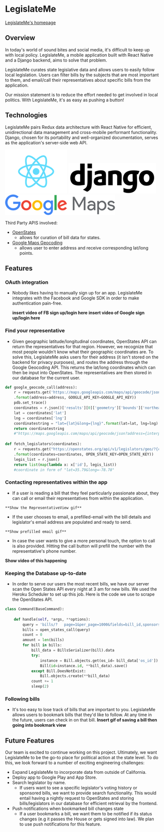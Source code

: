 # LegislateMe
[LegislateMe's homepage](http://www.legislateme.com)

## Overview
In today's world of sound bites and social media, it's difficult to keep up with local policy.  LegislateMe, a mobile application built with React Native and a Django backend, aims to solve that problem.

LegislateMe curates state legislative data and allows users to easily follow local legislation. Users can filter bills by the subjects that are most
important to them, and email/call their representatives about specific bills from the application.

Our mission statement is to reduce the effort needed to get involved in local politics. With LegislateMe, it's as easy as pushing a button!

## Technologies
  LegislateMe pairs Redux data architecture with React Native for efficient, unidirectional data management and cross-mobile performant functionality. Django, chosen for its portability and well-organized documentation, serves as the application's server-side web API.

  ![React Icon](/frontend/components/subjects/images/React-icon.png)
  ![Django Icon](/frontend/components/subjects/images/Django_logo.png)
  ![Google Maps](/frontend/components/subjects/images/Google_Maps.png)


  Third Party APIS involved:
   + [OpenStates](http://docs.openstates.org/en/latest/api/)
      - allows for curation of bill data for states.
   + [Google Maps Geocoding](https://developers.google.com/maps/documentation/javascript/geocoding)
      - allows user to enter address and receive corresponding lat/long points. 

## Features
  ### OAuth integration

  + Nobody likes having to manually sign up for an app. LegislateMe integrates with the Facebook and Google SDK in order to make authentication pain-free.
  
    **insert video of FB sign up/login here**
    **insert video of Google sign up/login here**

  ### Find your representative

  + Given geographic latitude/longitudinal coordinates, OpenStates API can return the representatives for that region. However, we recognize that most people wouldn't know what their geographic coordinates are. To solve this, LegislateMe asks users for their address (it isn't stored on the backend for privacy purposes), and routes the address through the Google Geocoding API. This returns the lat/long coordinates which can then be input into OpenStates. The representatives are then stored in our database for the current user.

  ``` python
  def google_geocode_call(address):
      r = requests.get('https://maps.googleapis.com/maps/api/geocode/json?address={address}&key={GOOGLE_API_KEY}'
      .format(address=address, GOOGLE_API_KEY=GOOGLE_API_KEY))
      pdb.set_trace()
      coordinates = r.json()['results'][0]['geometry']['bounds']['northeast']
      lat = coordinates['lat']
      lng = coordinates['lng']
      coordinatestring = "lat={lat}&long={lng}".format(lat=lat, lng=lng)
      return coordinatestring
      #"https://maps.googleapis.com/maps/api/geocode/json?address={interpolate address}key=YOUR_API_KEY".format(GOOGLE_API_KEY)

  def fetch_legislators(coordinates):
      r = requests.get("https://openstates.org/api/v1/legislators/geo/?{coordinates}&term=20172018&apikey={OPEN_STATE_KEY}"
      .format(coordinates=coordinates, OPEN_STATE_KEY=OPEN_STATE_KEY))
      legis_list = r.json()
      return list(map(lambda x: x['id'], legis_list))
      #coordinate in form of "lat=35.79&long=-78.78"
  ```

  ### Contacting representatives within the app

   + If a user is reading a bill that they feel particularly passionate about, they can call or email their representatives from within the application.

    **Show the RepresentativeView gif**  
    
   + If the user chooses to email, a prefilled-email with the bill details and legislator's email address are populated and ready to send.

    **Show prefilled email gif**

   + In case the user wants to give a more personal touch, the option to call is also provided. Hitting the call button will prefill the number with the representative's phone number.

   **Show video of this happening**

  ### Keeping the Database up-to-date

   + In order to serve our users the most recent bills, we have our server scan the Open States API every night at 3 am for new bills. We used the Heroku Scheduler to set up this job. Here is the code we use to scrape the OpenStates API.

  ``` python
  class Command(BaseCommand):

      def handle(self, *args, **options):
          query = 'bills/?   page=1&per_page=1000&fields=bill_id,sponsors,title,chamber,subjects,state,sources,full_name,actions&state=ca'
          bills = open_states_call(query)
          count = 0
          amount = len(bills)
          for bill in bills:
              bill_data = BillsSerializer(bill).data
              try:
                  instance = Bill.objects.get(os_id= bill_data['os_id'])
                  Bill(id=instance.id, **bill_data).save()
              except Bill.DoesNotExist:
                  Bill.objects.create(**bill_data)
              count += 1
              sleep(2)
  ```

  ### Following bills
   + It's too easy to lose track of bills that are important to you. LegislateMe allows users to bookmark bills that they'd like to follow. At any time in the future, users can check in on that bill.
    **Insert gif of saving a bill then going into bookmark view**

## Future Features
  Our team is excited to continue working on this project. Ultimately, we want LegislateMe to be the go-to place for political action at the state level. To do this, we look forward to a number of exciting engineering challenges:
  + Expand LegislateMe to incorporate data from outside of California.
  + Deploy app to Google Play and App Store.
  + Search legislator by name.
    - If users want to see a specific legislator's voting history or sponsored bills, we want to provide search functionality. This would entail having a nightly request to OpenStates and storing bills/legislators in our database for efficient retrieval by the frontend.
  + Push notifications when bookmarked bill changes state
    - If a user bookmarks a bill, we want them to be notified if its status changes (e.g it passes the House or gets signed into law). We plan to use push notifications for this feature.
